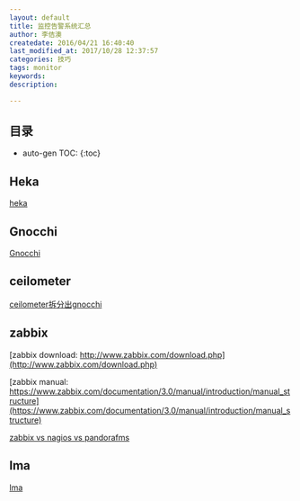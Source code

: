 ```yaml
---
layout: default
title: 监控告警系统汇总
author: 李佶澳
createdate: 2016/04/21 16:40:40
last_modified_at: 2017/10/28 12:37:57
categories: 技巧
tags: monitor
keywords:
description: 

---
```


## 目录
* auto-gen TOC:
{:toc}

## Heka

[heka](https://hekad.readthedocs.io/en/v0.10.0/)

## Gnocchi

[Gnocchi](https://wiki.openstack.org/wiki/Gnocchi)

## ceilometer

[ceilometer拆分出gnocchi](https://julien.danjou.info/blog/2014/openstack-ceilometer-the-gnocchi-experiment)

## zabbix

[zabbix download: http://www.zabbix.com/download.php](http://www.zabbix.com/download.php)

[zabbix manual: https://www.zabbix.com/documentation/3.0/manual/introduction/manual_structure](https://www.zabbix.com/documentation/3.0/manual/introduction/manual_structure)

[zabbix vs nagios vs pandorafms](http://blog.pandorafms.org/zabbix-vs-nagios-vs-pandorafms-an-in-depth-comparison/)

## lma

[lma](https://launchpad.net/lma-toolchain)

